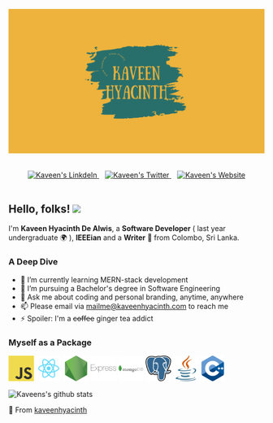 <!--
**kaveenhyacinth/kaveenhyacinth** is a ✨ _special_ ✨ repository because its `README.md` (this file) appears on your GitHub profile.

Here are some ideas to get you started:

- 🔭 I’m currently working on ...
- 🌱 I’m currently learning ...
- 👯 I’m looking to collaborate on ...
- 🤔 I’m looking for help with ...
- 💬 Ask me about ...
- 📫 How to reach me: ...
- 😄 Pronouns: ...
- ⚡ Fun fact: ...
-->

<!-- https://i.pinimg.com/originals/e4/26/70/e426702edf874b181aced1e2fa5c6cde.gif -->

![header image](https://raw.githubusercontent.com/kaveenhyacinth/kaveenhyacinth/master/assets/header.png)

<br />

<div align="center">
    <a href="https://www.linkedin.com/in/kaveen-hyacinth/">
        <img alt="Kaveen's LinkdeIn" width="30px" src="https://cdn.jsdelivr.net/npm/simple-icons@v3/icons/linkedin.svg" /> 
    </a>
    &nbsp;&nbsp;
    <a href="https://twitter.com/Kaveen_Hyacinth">
        <img alt="Kaveen's Twitter" width="30px" src="https://cdn.jsdelivr.net/npm/simple-icons@3.1.0/icons/twitter.svg" />
    </a>
    &nbsp;&nbsp;
    <a href="https://kaveenhyacinth.com/">
        <img alt="Kaveen's Website" width="30px" src="https://cdn.jsdelivr.net/npm/simple-icons@v3/icons/google.svg" />
    </a>
</div>

<br />

## Hello, folks! <img src="https://raw.githubusercontent.com/MartinHeinz/MartinHeinz/master/wave.gif" width="30px">
I'm **Kaveen Hyacinth De Alwis**, a **Software Developer** ( last year undergraduate 🌍 ), **IEEEian** and a **Writer** 🚀 from Colombo, Sri Lanka.


### **A Deep Dive**

- 🌱 I’m currently learning MERN-stack development
- 💼 I’m pursuing a Bachelor's degree in Software Engineering
- 💬 Ask me about coding and personal branding, anytime, anywhere
- 📫 Please email via mailme@kaveenhyacinth.com to reach me
- ⚡ Spoiler: I'm a ~~coffee~~ ginger tea addict 

### **Myself as a Package**  

<code><img height="50" src="https://raw.githubusercontent.com/github/explore/80688e429a7d4ef2fca1e82350fe8e3517d3494d/topics/javascript/javascript.png"></code>
<code><img height="50" src="https://raw.githubusercontent.com/github/explore/80688e429a7d4ef2fca1e82350fe8e3517d3494d/topics/react/react.png"></code>
<code><img height="50" src="https://raw.githubusercontent.com/github/explore/80688e429a7d4ef2fca1e82350fe8e3517d3494d/topics/nodejs/nodejs.png"></code>
<code><img height="50" src="https://raw.githubusercontent.com/github/explore/80688e429a7d4ef2fca1e82350fe8e3517d3494d/topics/express/express.png"></code>
<code><img height="50" src="https://raw.githubusercontent.com/github/explore/80688e429a7d4ef2fca1e82350fe8e3517d3494d/topics/mongodb/mongodb.png"></code>
<code><img height="50" src="https://raw.githubusercontent.com/github/explore/80688e429a7d4ef2fca1e82350fe8e3517d3494d/topics/postgresql/postgresql.png"></code>
<code><img height="50" src="https://raw.githubusercontent.com/github/explore/80688e429a7d4ef2fca1e82350fe8e3517d3494d/topics/java/java.png"></code>
<code><img height="50" src="https://raw.githubusercontent.com/github/explore/80688e429a7d4ef2fca1e82350fe8e3517d3494d/topics/cpp/cpp.png"></code>


![Kaveens's github stats](https://github-readme-stats.vercel.app/api?username=kaveenhyacinth&show_icons=true)

💖 From [kaveenhyacinth](https://github.com/kaveenhyacinth)
